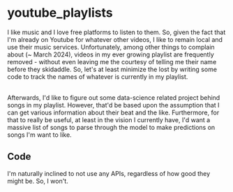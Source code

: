 # youtube_playlists

I like music and I love free platforms to listen to them. So, given the fact that I'm already on Youtube for whatever other videos, I like to remain local and use their music services. Unfortunately, among other things to complain about (~ March 2024), videos in my ever growing playlist are frequently removed - without even leaving me the courtesy of telling me their name before they skidaddle. So, let's at least minimize the lost by writing some code to track the names of whatever is currently in my playlist. <br>
<br>

Afterwards, I'd like to figure out some data-science related project behind songs in my playlist. However, that'd be based upon the assumption that I can get various information about their beat and the like. Furthermore, for that to really be useful, at least in the vision I currently have, I'd want a massive list of songs to parse through the model to make predictions on songs I'm want to like.
    
## Code

I'm naturally inclined to not use any APIs, regardless of how good they might be. So, I won't.